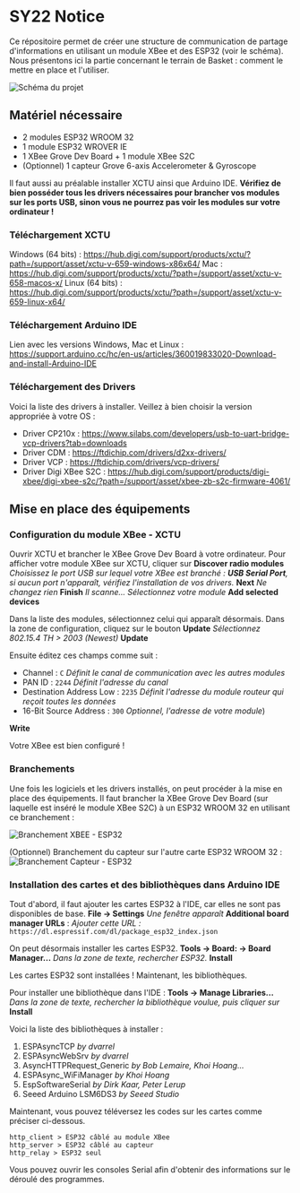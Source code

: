 # SY22 Notice

Ce répositoire permet de créer une structure de communication de partage d'informations en utilisant un module XBee et des ESP32 (voir le schéma). Nous présentons ici la partie concernant le terrain de Basket : comment le mettre en place et l'utiliser.

![Schéma du projet](https://i.ibb.co/T8hYS7C/Sch-ma-projet.png)

## Matériel nécessaire

 - 2 modules ESP32 WROOM 32  
 - 1 module ESP32 WROVER IE 
 - 1 XBee Grove Dev Board + 1 module XBee S2C
 - (Optionnel) 1 capteur Grove 6-axis Accelerometer & Gyroscope

Il faut aussi au préalable installer XCTU ainsi que Arduino IDE. 
**Vérifiez de bien posséder tous les drivers nécessaires pour brancher vos modules sur les ports USB, sinon vous ne pourrez pas voir les modules sur votre ordinateur !** 

### Téléchargement XCTU
Windows (64 bits) : https://hub.digi.com/support/products/xctu/?path=/support/asset/xctu-v-659-windows-x86x64/
Mac : https://hub.digi.com/support/products/xctu/?path=/support/asset/xctu-v-658-macos-x/
Linux (64 bits) : https://hub.digi.com/support/products/xctu/?path=/support/asset/xctu-v-659-linux-x64/

### Téléchargement Arduino IDE

Lien avec les versions Windows, Mac et Linux : https://support.arduino.cc/hc/en-us/articles/360019833020-Download-and-install-Arduino-IDE

### Téléchargement des Drivers

Voici la liste des drivers à installer. Veillez à bien choisir la version appropriée à votre OS :

 - Driver CP210x : https://www.silabs.com/developers/usb-to-uart-bridge-vcp-drivers?tab=downloads
 - Driver CDM : https://ftdichip.com/drivers/d2xx-drivers/
 - Driver VCP : https://ftdichip.com/drivers/vcp-drivers/
 - Driver Digi XBee S2C : https://hub.digi.com/support/products/digi-xbee/digi-xbee-s2c/?path=/support/asset/xbee-zb-s2c-firmware-4061/


## Mise en place des équipements

### Configuration du module XBee - XCTU

Ouvrir XCTU et brancher le XBee Grove Dev Board à votre ordinateur.
Pour afficher votre module XBee sur XCTU, cliquer sur 
**Discover radio modules**
*Choisissez le port USB sur lequel votre XBee est branché : **USB Serial Port**, si aucun port n'apparaît, vérifiez l'installation de vos drivers.*
**Next**
*Ne changez rien*
**Finish**
*Il scanne...*
*Sélectionnez votre module*
**Add selected devices**

Dans la liste des modules, sélectionnez celui qui apparaît désormais. Dans la zone de configuration, cliquez sur le bouton 
**Update**
*Sélectionnez 802.15.4 TH > 2003 (Newest)*
**Update**

Ensuite éditez ces champs comme suit : 

 - Channel : `C`  *Définit le canal de communication avec les autres modules* 
 - PAN ID : `2244` *Définit l'adresse du canal* 
 - Destination Address Low : `2235` *Définit l'adresse du module routeur qui reçoit toutes les données* 
 - 16-Bit Source Address : `300` *Optionnel, l'adresse de votre module*)

**Write**

Votre XBee est bien configuré ! 

### Branchements
Une fois les logiciels et les drivers installés, on peut procéder à la mise en place des équipements. Il faut brancher la XBee Grove Dev Board (sur laquelle est inséré le module XBee S2C) à un ESP32 WROOM 32 en utilisant ce branchement : 

![Branchement XBEE - ESP32](https://i.ibb.co/4pyc463/Branchement-XBEE-ESP32.png)

 (Optionnel) Branchement du capteur sur l'autre carte ESP32 WROOM 32 :
![Branchement Capteur - ESP32](https://i.ibb.co/jrfZGBF/Branchement-Capteur-ESP32.png)

### Installation des cartes et des bibliothèques dans Arduino IDE
 Tout d'abord, il faut ajouter les cartes ESP32 à l'IDE, car elles ne sont pas disponibles de base. 
 **File -> Settings** 
 *Une fenêtre apparaît* 
 **Additional board manager URLs** :
 *Ajouter cette URL :* `https://dl.espressif.com/dl/package_esp32_index.json`
 
 On peut désormais installer les cartes ESP32. 
 **Tools -> Board: -> Board Manager...**
 *Dans la zone de texte, rechercher **ESP32*.**
 **Install**
 
Les cartes ESP32 sont installées ! Maintenant, les bibliothèques.

Pour installer une bibliothèque dans l'IDE : 
**Tools -> Manage Libraries...**
*Dans la zone de texte, rechercher la bibliothèque voulue, puis cliquer sur*
**Install**
 
 Voici la liste des bibliothèques à installer : 
 1. ESPAsyncTCP *by dvarrel*
 2. ESPAsyncWebSrv *by dvarrel*
 3. AsyncHTTPRequest_Generic  *by Bob Lemaire, Khoi Hoang...*
 4. ESPAsync_WiFiManager *by Khoi Hoang*
 5. EspSoftwareSerial *by Dirk Kaar, Peter Lerup*
 6. Seeed Arduino LSM6DS3 *by Seeed Studio*

Maintenant, vous pouvez téléversez les codes sur les cartes comme préciser ci-dessous.

    http_client > ESP32 câblé au module XBee
    http_server > ESP32 câblé au capteur
    http_relay > ESP32 seul

Vous pouvez ouvrir les consoles Serial afin d'obtenir des informations sur le déroulé des programmes.
